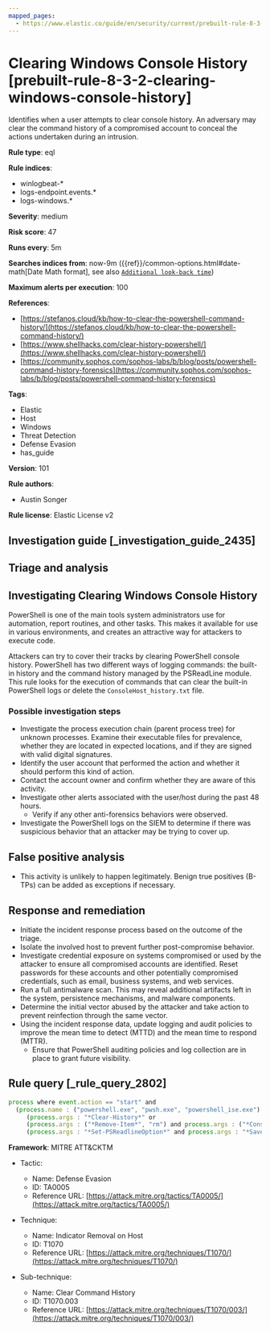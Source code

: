 ```yaml
---
mapped_pages:
  - https://www.elastic.co/guide/en/security/current/prebuilt-rule-8-3-2-clearing-windows-console-history.html
---
```


# Clearing Windows Console History [prebuilt-rule-8-3-2-clearing-windows-console-history]

Identifies when a user attempts to clear console history. An adversary may clear the command history of a compromised account to conceal the actions undertaken during an intrusion.

**Rule type**: eql

**Rule indices**:

* winlogbeat-*
* logs-endpoint.events.*
* logs-windows.*

**Severity**: medium

**Risk score**: 47

**Runs every**: 5m

**Searches indices from**: now-9m ({{ref}}/common-options.html#date-math[Date Math format], see also [`Additional look-back time`](docs-content://solutions/security/detect-and-alert/create-detection-rule.md#rule-schedule))

**Maximum alerts per execution**: 100

**References**:

* [https://stefanos.cloud/kb/how-to-clear-the-powershell-command-history/](https://stefanos.cloud/kb/how-to-clear-the-powershell-command-history/)
* [https://www.shellhacks.com/clear-history-powershell/](https://www.shellhacks.com/clear-history-powershell/)
* [https://community.sophos.com/sophos-labs/b/blog/posts/powershell-command-history-forensics](https://community.sophos.com/sophos-labs/b/blog/posts/powershell-command-history-forensics)

**Tags**:

* Elastic
* Host
* Windows
* Threat Detection
* Defense Evasion
* has_guide

**Version**: 101

**Rule authors**:

* Austin Songer

**Rule license**: Elastic License v2

## Investigation guide [_investigation_guide_2435]

## Triage and analysis

## Investigating Clearing Windows Console History

PowerShell is one of the main tools system administrators use for automation, report routines, and other tasks. This
makes it available for use in various environments, and creates an attractive way for attackers to execute code.

Attackers can try to cover their tracks by clearing PowerShell console history. PowerShell has two different ways of
logging commands: the built-in history and the command history managed by the PSReadLine module. This rule looks for the
execution of commands that can clear the built-in PowerShell logs or delete the `ConsoleHost_history.txt` file.

### Possible investigation steps

- Investigate the process execution chain (parent process tree) for unknown processes. Examine their executable files
for prevalence, whether they are located in expected locations, and if they are signed with valid digital signatures.
- Identify the user account that performed the action and whether it should perform this kind of action.
- Contact the account owner and confirm whether they are aware of this activity.
- Investigate other alerts associated with the user/host during the past 48 hours.
  - Verify if any other anti-forensics behaviors were observed.
- Investigate the PowerShell logs on the SIEM to determine if there was suspicious behavior that an attacker may be
trying to cover up.

## False positive analysis

- This activity is unlikely to happen legitimately. Benign true positives (B-TPs) can be added as exceptions if necessary.

## Response and remediation

- Initiate the incident response process based on the outcome of the triage.
- Isolate the involved host to prevent further post-compromise behavior.
- Investigate credential exposure on systems compromised or used by the attacker to ensure all compromised accounts are
identified. Reset passwords for these accounts and other potentially compromised credentials, such as email, business
systems, and web services.
- Run a full antimalware scan. This may reveal additional artifacts left in the system, persistence mechanisms, and
malware components.
- Determine the initial vector abused by the attacker and take action to prevent reinfection through the same vector.
- Using the incident response data, update logging and audit policies to improve the mean time to detect (MTTD) and the
mean time to respond (MTTR).
  - Ensure that PowerShell auditing policies and log collection are in place to grant future visibility.

## Rule query [_rule_query_2802]

```js
process where event.action == "start" and
  (process.name : ("powershell.exe", "pwsh.exe", "powershell_ise.exe") or process.pe.original_file_name == "PowerShell.EXE") and
     (process.args : "*Clear-History*" or
     (process.args : ("*Remove-Item*", "rm") and process.args : ("*ConsoleHost_history.txt*", "*(Get-PSReadlineOption).HistorySavePath*")) or
     (process.args : "*Set-PSReadlineOption*" and process.args : "*SaveNothing*"))
```

**Framework**: MITRE ATT&CKTM

* Tactic:

    * Name: Defense Evasion
    * ID: TA0005
    * Reference URL: [https://attack.mitre.org/tactics/TA0005/](https://attack.mitre.org/tactics/TA0005/)

* Technique:

    * Name: Indicator Removal on Host
    * ID: T1070
    * Reference URL: [https://attack.mitre.org/techniques/T1070/](https://attack.mitre.org/techniques/T1070/)

* Sub-technique:

    * Name: Clear Command History
    * ID: T1070.003
    * Reference URL: [https://attack.mitre.org/techniques/T1070/003/](https://attack.mitre.org/techniques/T1070/003/)



